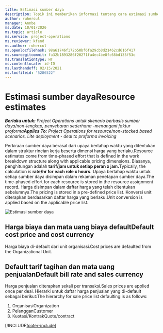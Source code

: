 ```yaml
---
title: Estimasi sumber daya
description: Topik ini memberikan informasi tentang cara estimasi sumber daya dihitung dalam Project Operations.
author: ruhercul
manager: Annbe
ms.date: 10/01/2020
ms.topic: article
ms.service: project-operations
ms.reviewer: kfend
ms.author: ruhercul
ms.openlocfilehash: 98a61746f172b50bf6fa29cb0d21462cd616f417
ms.sourcegitcommit: fa32b1893286f20271fa4ec4be8fc68bd135f53c
ms.translationtype: HT
ms.contentlocale: id-ID
ms.lasthandoff: 02/15/2021
ms.locfileid: "5286522"
---
```

# <a name="resource-estimates"></a><span data-ttu-id="46bfc-103">Estimasi sumber daya</span><span class="sxs-lookup"><span data-stu-id="46bfc-103">Resource estimates</span></span>

<span data-ttu-id="46bfc-104">_**Berlaku untuk:** Project Operations untuk skenario berbasis sumber daya/non-lengkap, penyebaran sederhana -menangani faktur proforma_</span><span class="sxs-lookup"><span data-stu-id="46bfc-104">_**Applies To:** Project Operations for resource/non-stocked based scenarios, Lite deployment - deal to proforma invoicing_</span></span>

<span data-ttu-id="46bfc-105">Perkiraan sumber daya berasal dari upaya bertahap waktu yang ditentukan dalam struktur rincian kerja beserta dimensi harga yang berlaku.</span><span class="sxs-lookup"><span data-stu-id="46bfc-105">Resource estimates come from time-phased effort that is defined in the work breakdown structure along with applicable pricing dimensions.</span></span> <span data-ttu-id="46bfc-106">Biasanya, penghitungan adalah **tarif/jam untuk setiap peran x jam.**</span><span class="sxs-lookup"><span data-stu-id="46bfc-106">Typically, the calculation is **rate/hr for each role x hours.**</span></span> <span data-ttu-id="46bfc-107">Upaya bertahap waktu untuk setiap sumber daya disimpan dalam rekaman penetapan sumber daya.</span><span class="sxs-lookup"><span data-stu-id="46bfc-107">The time-phased effort for each resource is stored in the resource assignment record.</span></span> <span data-ttu-id="46bfc-108">Harga disimpan dalam daftar harga yang telah ditentukan sebelumnya.</span><span class="sxs-lookup"><span data-stu-id="46bfc-108">The pricing is stored in a pre-defined price list.</span></span> <span data-ttu-id="46bfc-109">Konversi unit diterapkan berdasarkan daftar harga yang berlaku.</span><span class="sxs-lookup"><span data-stu-id="46bfc-109">Unit conversion is applied based on the applicable price list.</span></span>

![Estimasi sumber daya](./media/navigation12.png)

## <a name="default-cost-price-and-cost-currency"></a><span data-ttu-id="46bfc-111">Harga biaya dan mata uang biaya default</span><span class="sxs-lookup"><span data-stu-id="46bfc-111">Default cost price and cost currency</span></span>

<span data-ttu-id="46bfc-112">Harga biaya di-default dari unit organisasi.</span><span class="sxs-lookup"><span data-stu-id="46bfc-112">Cost prices are defaulted from the Organizational Unit.</span></span>

## <a name="default-bill-rate-and-sales-currency"></a><span data-ttu-id="46bfc-113">Default tarif tagihan dan mata uang penjualan</span><span class="sxs-lookup"><span data-stu-id="46bfc-113">Default bill rate and sales currency</span></span>

<span data-ttu-id="46bfc-114">Harga penjualan diterapkan sekali per transaksi.</span><span class="sxs-lookup"><span data-stu-id="46bfc-114">Sales prices are applied once per deal.</span></span> <span data-ttu-id="46bfc-115">Hierarki untuk daftar harga penjualan yang di-default sebagai berikut:</span><span class="sxs-lookup"><span data-stu-id="46bfc-115">The hierarchy for sale price list defaulting is as follows:</span></span>

1. <span data-ttu-id="46bfc-116">Organisasi</span><span class="sxs-lookup"><span data-stu-id="46bfc-116">Organization</span></span>
2. <span data-ttu-id="46bfc-117">Pelanggan</span><span class="sxs-lookup"><span data-stu-id="46bfc-117">Customer</span></span>
3. <span data-ttu-id="46bfc-118">Kuotasi/Kontrak</span><span class="sxs-lookup"><span data-stu-id="46bfc-118">Quote/contract</span></span>


[!INCLUDE[footer-include](../includes/footer-banner.md)]